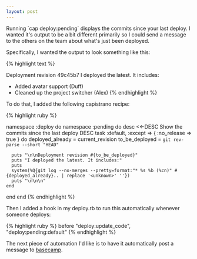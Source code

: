 ```yaml
---
layout: post
---
```

Running \`cap deploy:pending\` displays the commits since your last deploy.  I wanted it's output to be a bit different primarily so I could send a message to the others on the team about what's just been deployed.

Specifically, I wanted the output to look something like this:

{% highlight text %}

Deployment revision 49c45b7
I deployed the latest. It includes:

* Added avatar support  (Duff)
* Cleaned up the project switcher  (Alex)
{% endhighlight %}

To do that, I added the following capistrano recipe:



{% highlight ruby %}

namespace :deploy do
  namespace :pending do
    desc <<-DESC
      Show the commits since the last deploy
    DESC
    task :default, :except => { :no_release => true } do
      deployed_already = current_revision
      to_be_deployed = `git rev-parse --short "HEAD"`

      puts "\n\nDeployment revision #{to_be_deployed}"
      puts "I deployed the latest. It includes:"
      puts
      system(%Q{git log --no-merges --pretty=format:"* %s %b (%cn)" #{deployed_already}.. | replace '<unknown>' ''})
      puts "\n\n\n"
    end
  
  end
end
{% endhighlight %}

Then I added a hook in my deploy.rb to run this automatically whenever someone deploys:

{% highlight ruby %}
before "deploy:update_code", "deploy:pending:default" 
{% endhighlight %}


The next piece of automation I'd like is to have it automatically post a message to [basecamp](http://basecamphq.com/).
